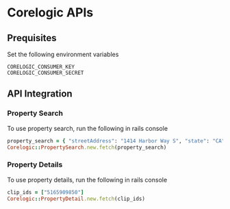 # Corelogic APIs

## Prequisites

Set the following environment variables
```
CORELOGIC_CONSUMER_KEY
CORELOGIC_CONSUMER_SECRET
```

## API Integration

### Property Search

To use property search, run the following in rails console
```ruby
property_search = { "streetAddress": "1414 Harbor Way S", "state": "CA", "zipCode": "94804"}
Corelogic::PropertySearch.new.fetch(property_search)
```

### Property Details

To use property details, run the following in rails console
```ruby
clip_ids = ["5165909850"]
Corelogic::PropertyDetail.new.fetch(clip_ids)
```
